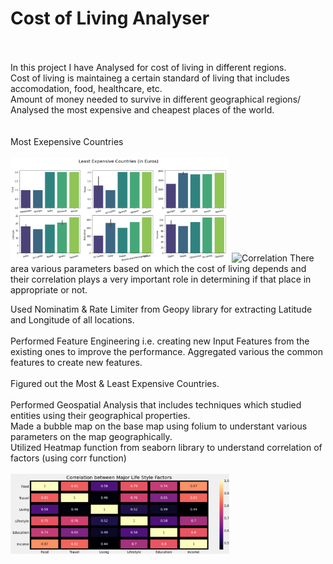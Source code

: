 # Cost of Living Analyser
<br><br>
In this project I have Analysed for cost of living in different regions.
<br>
Cost of living is maintaineg a certain standard of living that includes accomodation, food, healthcare, etc.
<br>
Amount of money needed to survive in different geographical regions/
<br>
Analysed the most expensive and cheapest places of the world.
<br><br><br>
Most Exepensive Countries<br><br>
<img src="Images/Least Expensive countries.png" width="350" title="Correlation" style="text-items:center">
<img src="Images/Images/Most expensive countries.png" width="350" title="Correlation" style="text-items:center">
There area various parameters based on which the cost of living depends and their correlation plays a very important role in determining if that place in appropriate or not.

Used Nominatim & Rate Limiter from  Geopy library for extracting Latitude and Longitude of all locations.
<br><br>
Performed Feature Engineering i.e. creating new Input Features from the existing ones to improve the performance. Aggregated various the common features to create new features.
<br><br>
Figured out the Most & Least Expensive Countries.
<br><br>
Performed Geospatial Analysis that includes techniques which studied entities using their geographical properties. <br>
Made a bubble map on the base map using folium to understant various parameters on the map geographically. <br>
Utilized Heatmap function from seaborn library to understand correlation of factors (using corr function)
<br><br>
<img src="Images/Correlation.png" width="350" title="Correlation" style="text-items:center">
